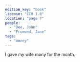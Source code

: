 ```yaml
---
edition_key: "book"
license: "CC0 1.0"
location: "page 7"
people:
  - "Dee, John"
  - "Fromond, Jane"
tags:
  - "money"
---
```

I gave my wife mony for the month.

